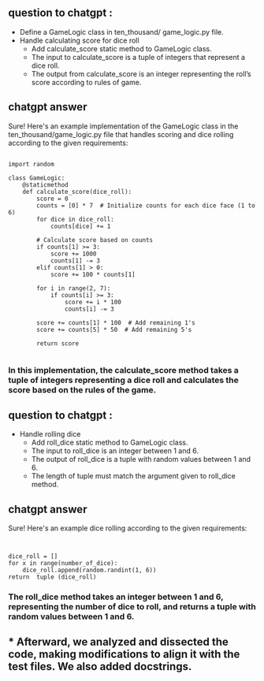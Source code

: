 ## question to chatgpt :
- Define a GameLogic class in ten_thousand/ game_logic.py file.
- Handle calculating score for dice roll
    - Add calculate_score static method to GameLogic class.
    - The input to calculate_score is a tuple of integers that represent a dice roll.
    - The output from calculate_score is an integer representing the roll’s score according to rules of game.

## chatgpt answer

Sure! Here's an example implementation of the GameLogic class in the ten_thousand/game_logic.py file that handles scoring and dice rolling according to the given requirements:
```

import random

class GameLogic:
    @staticmethod
    def calculate_score(dice_roll):
        score = 0
        counts = [0] * 7  # Initialize counts for each dice face (1 to 6)
        for dice in dice_roll:
            counts[dice] += 1

        # Calculate score based on counts
        if counts[1] >= 3:
            score += 1000
            counts[1] -= 3
        elif counts[1] > 0:
            score += 100 * counts[1]

        for i in range(2, 7):
            if counts[i] >= 3:
                score += i * 100
                counts[i] -= 3

        score += counts[1] * 100  # Add remaining 1's
        score += counts[5] * 50  # Add remaining 5's

        return score
    
```
### In this implementation, the calculate_score method takes a tuple of integers representing a dice roll and calculates the score based on the rules of the game. 


## question to chatgpt :
- Handle rolling dice
    - Add roll_dice static method to GameLogic class.
    - The input to roll_dice is an integer between 1 and 6.
    - The output of roll_dice is a tuple with random values between 1 and 6.
    - The length of tuple must match the argument given to roll_dice method.

## chatgpt answer

Sure! Here's an example dice rolling according to the given requirements:
```


dice_roll = []
for x in range(number_of_dice):
    dice_roll.append(random.randint(1, 6))
return  tuple (dice_roll)
```
### The roll_dice method takes an integer between 1 and 6, representing the number of dice to roll, and returns a tuple with random values between 1 and 6.


## * Afterward, we analyzed and dissected the code, making modifications to align it with the test files. We also added docstrings. 
